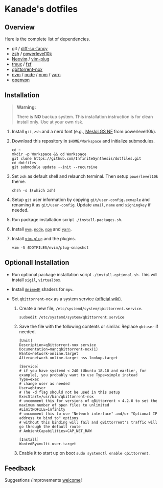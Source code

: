 # Kanade's dotfiles

## Overview

Here is the complete list of dependencies.

- git / [diff-so-fancy](https://github.com/so-fancy/diff-so-fancy)
- [zsh](https://www.zsh.org/) / [powerlevel10k](https://github.com/romkatv/powerlevel10k)
- [Neovim](https://neovim.io/) / [vim-plug](https://github.com/junegunn/vim-plug)
- [tmux](https://github.com/tmux/tmux/wiki) / [fzf](https://github.com/junegunn/fzf)
- [qbittorrent-nox](https://github.com/qbittorrent/qBittorrent)
- [nvm](https://github.com/nvm-sh/nvm) / [node](https://nodejs.org) / [npm](https://www.npmjs.com/) / [yarn](https://classic.yarnpkg.com)
- [openvpn](https://github.com/OpenVPN/openvpn)

## Installation

> **Warning:**
>
> There is **NO** backup system.
> This installation instruction is for clean install only.
> Use at your own risk.

1. Install `git`, `zsh` and a nerd font (e.g., [MesloLGS NF](https://github.com/romkatv/powerlevel10k#meslo-nerd-font-patched-for-powerlevel10k) from powerlevel10k).

1. Download this repository in `$HOME/Workspace` and initialize submodules.

   ```shell
   cd ~
   mkdir -p Workspace && cd Workspace
   git clone https://github.com/InfiniteSynthesis/dotfiles.git
   cd dotfiles
   git submodule update --init --recursive
   ```

1. Set `zsh` as default shell and relaunch terminal. Then setup `powerlevel10k` theme.

   ```shell
   chsh -s $(which zsh)
   ```

1. Setup `git` user information by copying `git/user-config.exmaple` and renaming it as `git/user-config`. Update `email`, `name` and `signingkey` if needed.

1. Run package installation script `./install-packages.sh`.

1. Install [`nvm`](https://github.com/nvm-sh/nvm), [`node`](https://nodejs.org/en), [`npm`](https://www.npmjs.com/) and [`yarn`](https://classic.yarnpkg.com).

1. Install [`vim-plug`](https://github.com/junegunn/vim-plug) and the plugins.
   ```shell
   vim -S $DOTFILES/nvim/plug-snapshot
   ```

## Optionall Installation

- Run optional package installation script `./install-optional.sh`. This will install `sigil`, `virtualbox`.

- Install [`Anime4K`](https://github.com/bloc97/Anime4K) shaders for `mpv`.

- Set `qbittorrent-nox` as a system service ([official wiki](<https://github.com/qbittorrent/qBittorrent/wiki/Running-qBittorrent-without-X-server-(WebUI-only,-systemd-service-set-up,-Ubuntu-15.04-or-newer)>)).

  1. Create a new file, `/etc/systemd/system/qbittorrent.service`.

     ```shell
     sudoedit /etc/systemd/system/qbittorrent.service
     ```

  1. Save the file with the following contents or similar. Replace `qbtuser` if needed.

     ```
     [Unit]
     Description=qBittorrent-nox service
     Documentation=man:qbittorrent-nox(1)
     Wants=network-online.target
     After=network-online.target nss-lookup.target

     [Service]
     # if you have systemd < 240 (Ubuntu 18.10 and earlier, for example), you probably want to use Type=simple instead
     Type=exec
     # change user as needed
     User=qbtuser
     # The -d flag should not be used in this setup
     ExecStart=/usr/bin/qbittorrent-nox
     # uncomment this for versions of qBittorrent < 4.2.0 to set the maximum number of open files to unlimited
     #LimitNOFILE=infinity
     # uncomment this to use "Network interface" and/or "Optional IP address to bind to" options
     # without this binding will fail and qBittorrent's traffic will go through the default route
     # AmbientCapabilities=CAP_NET_RAW

     [Install]
     WantedBy=multi-user.target
     ```

  1. Enable it to start up on boot `sudo systemctl enable qbittorrent`.

## Feedback

Suggestions /improvements [welcome](https://github.com/InfiniteSynthesis/dotfiles/issues)!
